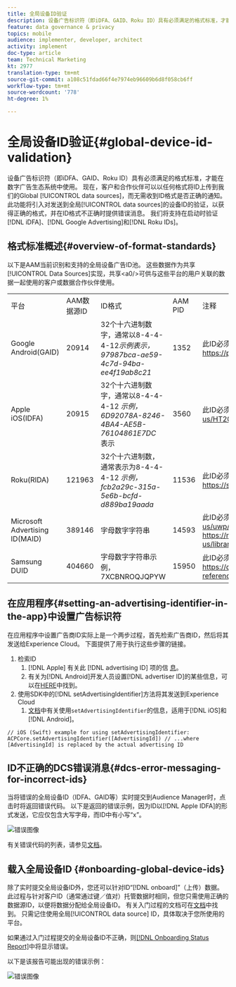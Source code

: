 ```yaml
---
title: 全局设备ID验证
description: 设备广告标识符（即iDFA、GAID、Roku ID）具有必须满足的格式标准，才能在数字广告生态系统中使用。 现在，客户和合作伙伴可以以任何格式将ID上传到我们的全球数据源，而无需通知该ID是否格式正确。 此功能将引入对发送到全局数据源的设备ID的验证，以获得正确的格式，并在ID格式不正确时提供错误消息。 我们将支持iDFA、Google Advertising和Roku ID在启动时的验证。
feature: data governance & privacy
topics: mobile
audience: implementer, developer, architect
activity: implement
doc-type: article
team: Technical Marketing
kt: 2977
translation-type: tm+mt
source-git-commit: a108c51fdad66f4e7974eb96609b6d8f058cb6ff
workflow-type: tm+mt
source-wordcount: '778'
ht-degree: 1%

---
```



# 全局设备ID验证{#global-device-id-validation}

设备广告标识符（即iDFA、GAID、Roku ID）具有必须满足的格式标准，才能在数字广告生态系统中使用。 现在，客户和合作伙伴可以以任何格式将ID上传到我们的Global [!UICONTROL data sources]，而无需收到ID格式是否正确的通知。 此功能将引入对发送到全局[!UICONTROL data sources]的设备ID的验证，以获得正确的格式，并在ID格式不正确时提供错误消息。 我们将支持在启动时验证[!DNL iDFA]、[!DNL Google Advertising]和[!DNL Roku IDs]。

## 格式标准概述{#overview-of-format-standards}

以下是AAM当前识别和支持的全局设备广告ID池。 这些数据作为共享[!UICONTROL Data Sources]实现，共享&lt;a0/>可供与这些平台的用户关联的数据一起使用的客户或数据合作伙伴使用。

<table>
  <tr>
   <td>平台 </td>
   <td>AAM数据源ID </td>
   <td>ID格式 </td>
   <td>AAM PID </td>
   <td>注释 </td>
  </tr>
  <tr>
   <td>Google Android(GAID)</td>
   <td>20914</td>
   <td>32个十六进制数字，通常以8-4-4-4-12<em>示例表示，97987bca-ae59-4c7d-94ba-ee4f19ab8c21<br/> </em> </td>
   <td>1352</td>
   <td>此ID必须以原始／未散列／未更改的表单引用收集- <a href="https://play.google.com/about/monetization-ads/ads/ad-id/">https://play.google.com/about/monetization-ads/ads/ad-id/</a></td>
  </tr>
  <tr>
   <td>Apple iOS(IDFA)</td>
   <td>20915</td>
   <td>32个十六进制数字，通常以8-4-4-4-12 <em>示例，6D92078A-8246-4BA4-AE5B-76104861E7DC<br /> </em>表示 </td>
   <td>3560</td>
   <td>此ID必须以原始／未散列／未更改的表单引用收集- <a href="https://support.apple.com/en-us/HT205223">https://support.apple.com/en-us/HT205223</a></td>
  </tr>
  <tr>
   <td>Roku(RIDA)</td>
   <td>121963</td>
   <td>32个十六进制数，通常表示为8-4-4-4-12 <em>示例，</em> <em> fcb2a29c-315a-5e6b-bcfd-d889ba19aada</em></td>
   <td>11536</td>
   <td>此ID必须以原始／未散列／未更改的表单引用收集- <a href="https://sdkdocs.roku.com/display/sdkdoc/Roku+Advertising+Framework">https://sdkdocs.roku.com/display/sdkdoc/Roku+Advertising+Framework</a> </td>
  </tr>
  <tr>
   <td>Microsoft Advertising ID(MAID)</td>
   <td>389146</td>
   <td>字母数字字符串</td>
   <td>14593</td>
   <td>此ID必须以原始／未散列／未更改的形式引用收集- <a href="https://docs.microsoft.com/en-us/uwp/api/windows.system.userprofile.advertisingmanager.advertisingid">https://docs.microsoft.com/en-us/uwp/api/windows.system.userprofile.advertisingmanager.advertisingid</a><br/><a href="https://msdn.microsoft.com/en-us/library/windows/apps/windows.system.userprofile.advertisingmanager.advertisingid.aspx">https://msdn.microsoft.com/en-us/library/windows/apps/windows.system.userprofile.advertisingmanager.advertisingid.aspx</a></td>
  </tr>
  <tr>
   <td>Samsung DUID</td>
   <td>404660</td>
   <td>字母数字字符串示例， 7XCBNROQJQPYW</td>
   <td>15950</td>
   <td>此ID必须以原始／未散列／未更改的表单引用收集- <a href="https://developer.samsung.com/tv/develop/api-references/samsung-product-api-references/productinfo-api">https://developer.samsung.com/tv/develop/api-references/samsung-product-api-references/productinfo-api</a> </td>
  </tr>
</table>

## 在应用程序{#setting-an-advertising-identifier-in-the-app}中设置广告标识符

在应用程序中设置广告商ID实际上是一个两步过程，首先检索广告商ID，然后将其发送给Experience Cloud。 下面提供了用于执行这些步骤的链接。

1. 检索ID
   1. [!DNL Apple] 有关此 [!DNL advertising ID] 项的信 [息](https://developer.apple.com/documentation/adsupport/asidentifiermanager)。
   1. 有关为[!DNL Android]开发人员设置[!DNL advertiser ID]的某些信息，可以在[HERE](http://www.androiddocs.com/google/play-services/id.html)中找到。
1. 使用SDK中的[!DNL setAdvertisingIdentifier]方法将其发送到Experience Cloud
   1. [文档](https://aep-sdks.gitbook.io/docs/using-mobile-extensions/mobile-core/identity/identity-api-reference#set-an-advertising-identifier)中有关使用`setAdvertisingIdentifier`的信息，适用于[!DNL iOS]和[!DNL Android]。

`// iOS (Swift) example for using setAdvertisingIdentifier:`
`ACPCore.setAdvertisingIdentifier([AdvertisingId]) // ...where [AdvertisingId] is replaced by the actual advertising ID`

## ID不正确的DCS错误消息{#dcs-error-messaging-for-incorrect-ids}

当将错误的全局设备ID（IDFA、GAID等）实时提交到Audience Manager时，点击时将返回错误代码。 以下是返回的错误示例，因为ID以[!DNL Apple IDFA]的形式发送，它应仅包含大写字母，而ID中有小写“x”。

![错误图像](assets/image_4_.png)

有关错误代码的列表，请参见[文档](https://experienceleague.adobe.com/docs/audience-manager/user-guide/api-and-sdk-code/dcs/dcs-api-reference/dcs-error-codes.html?lang=en#api-and-sdk-code)。

## 载入全局设备ID {#onboarding-global-device-ids}

除了实时提交全局设备ID外，您还可以针对ID“[!DNL onboard]”（上传）数据。 此过程与针对客户ID（通常通过键／值对）托管数据时相同，但您只需使用正确的数据源ID，以便将数据分配给全局设备ID。 有关入门过程的文档可在[文档](https://experienceleague.adobe.com/docs/audience-manager/user-guide/implementation-integration-guides/sending-audience-data/batch-data-transfer-process/batch-data-transfer-overview.html?lang=en#implementation-integration-guides)中找到。 只需记住使用全局[!UICONTROL data source] ID，具体取决于您所使用的平台。

如果通过入门过程提交的全局设备ID不正确，则[[!DNL Onboarding Status Report]](https://experienceleague.adobe.com/docs/audience-manager/user-guide/reporting/onboarding-status-report.html?lang=en#reporting)中将显示错误。

以下是该报告可能出现的错误示例：

![错误图像](assets/image_5_.png)
